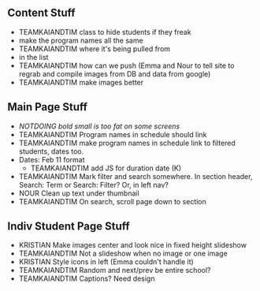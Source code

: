 ## Content Stuff
* TEAMKAIANDTIM class to hide students if they freak
* make the program names all the same
 * TEAMKAIANDTIM where it's being pulled from
 * in the list
* TEAMKAIANDTIM how can we push (Emma and Nour to tell site to regrab and compile images from DB and data from google)
* TEAMKAIANDTIM make images better

## Main Page Stuff
* _NOTDOING bold small is too fat on some screens_
* TEAMKAIANDTIM Program names in schedule should link
* TEAMKAIANDTIM make program names in schedule link to filtered students, dates too.
* Dates: Feb 11 format
  * TEAMKAIANDTIM add JS for duration date (K)
* TEAMKAIANDTIM Mark filter and search somewhere. In section header, Search: Term or Search: Filter? Or, in left nav?
* NOUR Clean up text under thumbnail
* TEAMKAIANDTIM On search, scroll page down to section

## Indiv Student Page Stuff
* KRISTIAN Make images center and look nice in fixed height slideshow
* TEAMKAIANDTIM Not a slideshow when no image or one image
* KRISTIAN Style icons in left (Emma couldn't handle it)
* TEAMKAIANDTIM Random and next/prev be entire school?
* TEAMKAIANDTIM Captions? Need design
